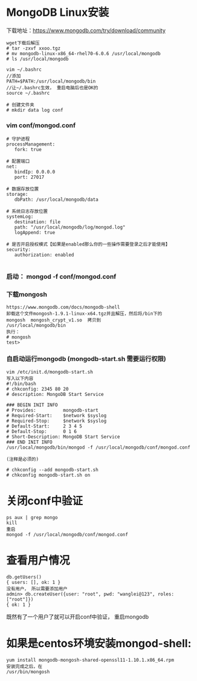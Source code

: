 # MongoDB Linux安装
下载地址：https://www.mongodb.com/try/download/community
```
wget下载后解压
# tar -zxvf xxoo.tgz
# mv mongodb-linux-x86_64-rhel70-6.0.6 /usr/local/mongodb
# ls /usr/local/mongodb

vim ~/.bashrc 
//添加
PATH=$PATH:/usr/local/mongodb/bin
//让~/.bashrc生效， 重启电脑后也是OK的
source ~/.bashrc
```

```
# 创建文件夹
# mkdir data log conf
```


### vim conf/mongod.conf
```
# 守护进程
processManagement:
   fork: true

# 配置端口
net:
   bindIp: 0.0.0.0
   port: 27017

# 数据存放位置
storage:
   dbPath: /usr/local/mongodb/data

# 系统日志存放位置
systemLog:
   destination: file
   path: "/usr/local/mongodb/log/mongod.log"
   logAppend: true

# 是否开启授权模式【如果是enabled那么你的一些操作需要登录之后才能使用】
security:
   authorization: enabled
   
```

### 启动： mongod -f conf/mongod.conf 

### 下载mongosh
```
https://www.mongodb.com/docs/mongodb-shell
卸载这个文件mongosh-1.9.1-linux-x64.tgz并且解压，然后将/bin下的
mongosh  mongosh_crypt_v1.so  拷贝到 
/usr/local/mongodb/bin
执行：
# mongosh
test>
```

### 自启动运行mongodb (mongodb-start.sh 需要运行权限)

```
vim /etc/init.d/mongodb-start.sh
写入以下内容
#!/bin/bash
# chkconfig: 2345 80 20
# description: MongoDB Start Service

### BEGIN INIT INFO
# Provides:          mongodb-start
# Required-Start:    $network $syslog
# Required-Stop:     $network $syslog
# Default-Start:     2 3 4 5
# Default-Stop:      0 1 6
# Short-Description: MongoDB Start Service
### END INIT INFO
/usr/local/mongodb/bin/mongod -f /usr/local/mongodb/conf/mongod.conf

(注释是必须的)

# chkconfig --add mongodb-start.sh
# chkconfig mongodb-start.sh on
```


# 关闭conf中验证
```
ps aux | grep mongo
kill
重启
mongod -f /usr/local/mongodb/conf/mongod.conf
```

# 查看用户情况
```
db.getUsers()
{ users: [], ok: 1 }
没有用户， 所以需要添加用户
admin> db.createUser({user: "root", pwd: "wanglei@123", roles: ["root"]})
{ ok: 1 }

```
既然有了一个用户了就可以开启conf中验证， 重启mongodb


# 如果是centos环境安装mongod-shell:
```
yum install mongodb-mongosh-shared-openssl11-1.10.1.x86_64.rpm
安装完成之后，在
/usr/bin/mongosh
```








